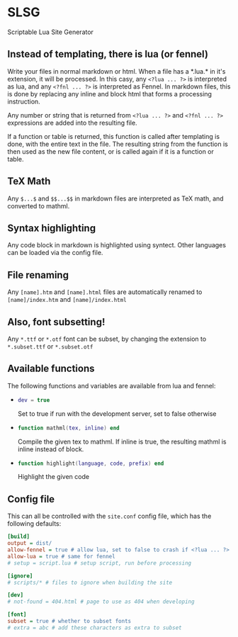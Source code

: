 # SLSG
Scriptable Lua Site Generator

## Instead of templating, there is lua (or fennel)
Write your files in normal markdown or html. When a file has a \*.lua.\* in it's
extension, it will be processed. In this casy, any `<?lua ... ?>` is interpreted
as lua, and any `<?fnl ... ?>` is interpreted as Fennel. In markdown files, this
is done by replacing any inline and block html that forms a processing instruction.

Any number or string that is returned from `<?lua ... ?>` and `<?fnl ... ?>`
expressions are added into the resulting file.

If a function or table is returned, this function is called after templating is
done, with the entire text in the file. The resulting string from the function is
then used as the new file content, or is called again if it is a function or table.

## TeX Math
Any `$...$` and `$$...$$` in markdown files are interpreted as TeX math, and converted
to mathml.

## Syntax highlighting
Any code block in markdown is highlighted using syntect. Other languages can be loaded
via the config file.

## File renaming
Any `[name].htm` and `[name].html` files are automatically renamed to
`[name]/index.htm` and `[name]/index.html`

## Also, font subsetting!
Any `*.ttf` or `*.otf` font can be subset, by changing the extension to `*.subset.ttf`
or `*.subset.otf`

## Available functions
The following functions and variables are available from lua and fennel:
- ```lua
  dev = true
  ```
  Set to true if run with the development server, set to false otherwise
- ```lua
  function mathml(tex, inline) end
  ```
  Compile the given tex to mathml. If inline is true, the resulting mathml is
  inline instead of block.
- ```lua
  function highlight(language, code, prefix) end
  ```
  Highlight the given code

## Config file
This can all be controlled with the `site.conf` config file, which has the following
defaults:
```ini
[build]
output = dist/
allow-fennel = true # allow lua, set to false to crash if <?lua ... ?> is found
allow-lua = true # same for fennel
# setup = script.lua # setup script, run before processing

[ignore]
# scripts/* # files to ignore when building the site

[dev]
# not-found = 404.html # page to use as 404 when developing

[font]
subset = true # whether to subset fonts
# extra = abc # add these characters as extra to subset
```
